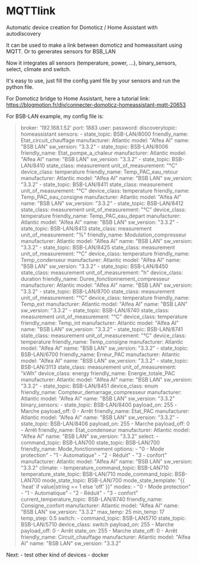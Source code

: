 # MQTTlink
 Automatic device creation for Domoticz / Home Assistant with autodiscovery
 
 It can be used to make a link between domoticz and homeassitant using MQTT.
 Or to generates sensors for BSB_LAN

Now it integrates all sensors (temperature, power, ...), binary_sensors, select, climate and switch.

It's easy to use, just fill the config.yaml file by your sensors and run the python file.

For Domoticz bridge to Home Assistant, here a tutorial link:
https://blogmotion.fr/diy/connecter-domoticz-homeassistant-mqtt-20653

For BSB-LAN example, my config file is:
<blockquote>broker: '192.168.1.52'
port: 1883
user: 
password:
discoverytopic: homeassistant
sensors:
    - state_topic: BSB-LAN/8000
      friendly_name: Etat_circuit_chauffage
      manufacturer: Atlantic
      model: "Alfea AI"
      name: "BSB LAN"
      sw_version: "3.3.2"
    - state_topic: BSB-LAN/8006
      friendly_name: Etat_pompe_a_chaleur
      manufacturer: Atlantic
      model: "Alfea AI"
      name: "BSB LAN"
      sw_version: "3.3.2"
    - state_topic: BSB-LAN/8410
      state_class: measurement
      unit_of_measurement: "°C"
      device_class: temperature
      friendly_name: Temp_PAC_eau_retour
      manufacturer: Atlantic
      model: "Alfea AI"
      name: "BSB LAN"
      sw_version: "3.3.2"
    - state_topic: BSB-LAN/8411
      state_class: measurement
      unit_of_measurement: "°C"
      device_class: temperature
      friendly_name: Temp_PAC_eau_consigne
      manufacturer: Atlantic
      model: "Alfea AI"
      name: "BSB LAN"
      sw_version: "3.3.2"
    - state_topic: BSB-LAN/8412
      state_class: measurement
      unit_of_measurement: "°C"
      device_class: temperature
      friendly_name: Temp_PAC_eau_depart
      manufacturer: Atlantic
      model: "Alfea AI"
      name: "BSB LAN"
      sw_version: "3.3.2"
    - state_topic: BSB-LAN/8413
      state_class: measurement
      unit_of_measurement: "%"
      friendly_name: Modulation_compresseur
      manufacturer: Atlantic
      model: "Alfea AI"
      name: "BSB LAN"
      sw_version: "3.3.2"
    - state_topic: BSB-LAN/8425
      state_class: measurement
      unit_of_measurement: "°C"
      device_class: temperature
      friendly_name: Temp_condenseur
      manufacturer: Atlantic
      model: "Alfea AI"
      name: "BSB LAN"
      sw_version: "3.3.2"
    - state_topic: BSB-LAN/8450
      state_class: measurement
      unit_of_measurement: "h"
      device_class: duration
      friendly_name: Duree_fonctionnement_compresseur
      manufacturer: Atlantic
      model: "Alfea AI"
      name: "BSB LAN"
      sw_version: "3.3.2"
    - state_topic: BSB-LAN/8700
      state_class: measurement
      unit_of_measurement: "°C"
      device_class: temperature
      friendly_name: Temp_ext
      manufacturer: Atlantic
      model: "Alfea AI"
      name: "BSB LAN"
      sw_version: "3.3.2"
    - state_topic: BSB-LAN/8740
      state_class: measurement
      unit_of_measurement: "°C"
      device_class: temperature
      friendly_name: Temp_int
      manufacturer: Atlantic
      model: "Alfea AI"
      name: "BSB LAN"
      sw_version: "3.3.2"
    - state_topic: BSB-LAN/8741
      state_class: measurement
      unit_of_measurement: "°C"
      device_class: temperature
      friendly_name: Temp_consigne
      manufacturer: Atlantic
      model: "Alfea AI"
      name: "BSB LAN"
      sw_version: "3.3.2"
    - state_topic: BSB-LAN/6700
      friendly_name: Erreur_PAC
      manufacturer: Atlantic
      model: "Alfea AI"
      name: "BSB LAN"
      sw_version: "3.3.2"
    - state_topic: BSB-LAN/3113
      state_class: measurement
      unit_of_measurement: "kWh"
      device_class: energy
      friendly_name: Energie_totale_PAC
      manufacturer: Atlantic
      model: "Alfea AI"
      name: "BSB LAN"
      sw_version: "3.3.2"
    - state_topic: BSB-LAN/8451
      device_class: enum
      friendly_name: Compteur_demarrage_compresseur
      manufacturer: Atlantic
      model: "Alfea AI"
      name: "BSB LAN"
      sw_version: "3.3.2"
binary_sensors:
    - state_topic: BSB-LAN/8400
      payload_on: 255 - Marche
      payload_off: 0 - Arrêt
      friendly_name: Etat_PAC
      manufacturer: Atlantic
      model: "Alfea AI"
      name: "BSB LAN"
      sw_version: "3.3.2"
    - state_topic: BSB-LAN/8406
      payload_on: 255 - Marche
      payload_off: 0 - Arrêt
      friendly_name: Etat_condenseur
      manufacturer: Atlantic
      model: "Alfea AI"
      name: "BSB LAN"
      sw_version: "3.3.2"
select:
    - command_topic: BSB-LAN700
      state_topic: BSB-LAN/700
      friendly_name: Mode_fonctionnement
      options:
        - "0 - Mode protection"
        - "1 - Automatique"
        - "2 - Réduit"
        - "3 - confort"
      manufacturer: Atlantic
      model: "Alfea AI"
      name: "BSB LAN"
      sw_version: "3.3.2"
climate:
    - temperature_command_topic: BSB-LAN710
      temperature_state_topic: BSB-LAN/710
      mode_command_topic: BSB-LAN700
      mode_state_topic: BSB-LAN/700
      mode_state_template: "{{ 'heat' if value|string == 1 else 'off' }}"
      modes:
        - "0 - Mode protection"
        - "1 - Automatique"
        - "2 - Réduit"
        - "3 - confort"
      current_temperature_topic: BSB-LAN/8740
      friendly_name: Consigne_confort
      manufacturer: Atlantic
      model: "Alfea AI"
      name: "BSB LAN"
      sw_version: "3.3.2"
      max_temp: 25
      min_temp: 17
      temp_step: 0.5
switch:
    - command_topic: BSB-LAN5710
      state_topic: BSB-LAN/5710
      device_class: switch
      payload_on: 255 - Marche
      payload_off: 0 - Arrêt
      state_on: 255 - Marche
      state_off: 0 - Arrêt
      friendly_name: Circuit_chauffage
      manufacturer: Atlantic
      model: "Alfea AI"
      name: "BSB LAN"
      sw_version: "3.3.2"</blockquote>
Next:
- test other kind of devices
- docker
